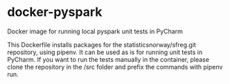 # docker-pyspark
Docker image for running local pyspark unit tests in PyCharm

This Dockerfile installs packages for the statisticsnorway/sfreg.git
repository, using pipenv. It can be used as is for running unit tests in
PyCharm. If you want to run the tests manually in the container, please
clone the repository in the /src folder and prefix the commands with
pipenv run.
